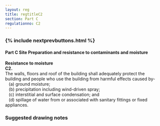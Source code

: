 ```yaml
---
layout: reg
title: regtitleC2
section: Part C
regulationno: C2
---
```


<div class="panel panel-primary">
  <div class="panel-heading">
    <h3 class="panel-title">
      {% include nextprevbuttons.html %}
        <h4>Part C Site Preparation and resistance to contaminants and moisture</h4>
    </h3>
  </div>
  <div class="panel-body">
    <p>
        <strong>Resistance to moisture</strong><br>
        <strong>C2.</strong><br>
            The walls, floors and roof of the building shall adequately protect the building and people who use the building from harmful effects caused by-<br>
            &nbsp;&nbsp;&nbsp;(a) ground moisture;<br>
            &nbsp;&nbsp;&nbsp;(b) precipitation including wind-driven spray;<br>
            &nbsp;&nbsp;&nbsp;(c) interstitial and surface condensation; and<br>
            &nbsp;&nbsp;&nbsp;(d) spillage of water from or associated with sanitary fittings or fixed appliances.
    </p>
  </div>
</div>



### Suggested drawing notes